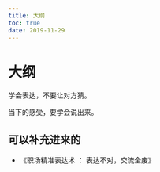 ```yaml
---
title: 大纲
toc: true
date: 2019-11-29
---
```

# 大纲

学会表达，不要让对方猜。

当下的感受，要学会说出来。

## 可以补充进来的

- 《职场精准表达术 ： 表达不对，交流全废》

